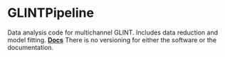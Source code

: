 # GLINTPipeline
Data analysis code for multichannel GLINT. Includes data reduction and model fitting.
[**Docs**](https://glintpipeline.readthedocs.io)
There is no versioning for either the software or the documentation.
